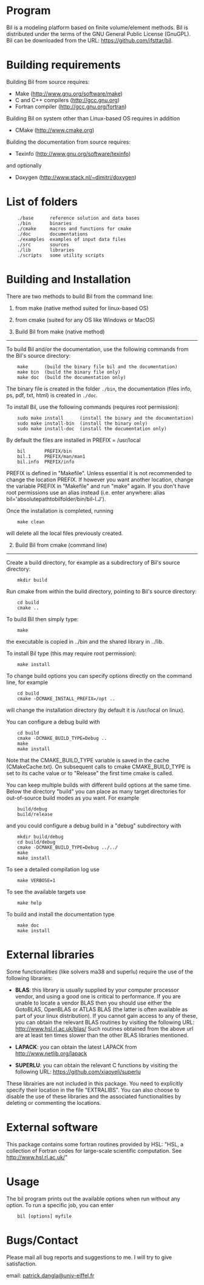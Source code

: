 Program
=======

Bil is a modeling platform based on finite volume/element methods. Bil is distributed under the terms of the GNU General Public License (GnuGPL). Bil can be downloaded from the URL: <https://github.com/ifsttar/bil>.


Building requirements
=====================

Building Bil from source requires:

  - Make (<http://www.gnu.org/software/make>)  
  - C and C++ compilers (<http://gcc.gnu.org>)  
  - Fortran compiler (<http://gcc.gnu.org/fortran>)
  
Building Bil on system other than Linux-based OS requires in addition

  - CMake (<http://www.cmake.org>)

Building the documentation from source requires:

  - Texinfo (<http://www.gnu.org/software/texinfo>)
  
and optionally

  - Doxygen (<http://www.stack.nl/~dimitri/doxygen>)


List of folders
===============

        ./base      reference solution and data bases
        ./bin       binaries  
        ./cmake     macros and functions for cmake  
        ./doc       documentations  
        ./examples  examples of input data files  
        ./src       sources  
        ./lib       libraries  
        ./scripts   some utility scripts  


Building and Installation
=========================

There are two methods to build Bil from the command line:

  1. from make (native method suited for linux-based OS)
  2. from cmake (suited for any OS like Windows or MacOS)


1. Build Bil from make (native method)
--------------------------------------
To build Bil and/or the documentation, use the following commands from the Bil's source directory:

        make      (build the binary file bil and the documentation)  
        make bin  (build the binary file only)  
        make doc  (build the documentation only)  

The binary file is created in the folder `./bin`, the documentation (files info, ps, pdf, txt, html) is created in `./doc`.

To install Bil, use the following commands (requires root permission):

        sudo make install      (install the binary and the documentation)  
        sudo make install-bin  (install the binary only)  
        sudo make install-doc  (install the documentation only)  

By default the files are installed in PREFIX = /usr/local

        bil       PREFIX/bin  
        bil.1     PREFIX/man/man1  
        bil.info  PREFIX/info  

PREFIX is defined in "Makefile". Unless essential it is not recommended to change the location PREFIX. If however you want another location, change the variable PREFIX in "Makefile" and  run "make" again. If you don't have root permissions use an alias instead (i.e. enter anywhere: alias bil='absolutepathtobilfolder/bin/bil-I.J').

Once the installation is completed, running 

        make clean  

will delete all the local files previously created.


2. Build Bil from cmake (command line)
--------------------------------------

Create a build directory, for example as a subdirectory of Bil's source directory:

        mkdir build  

Run cmake from within the build directory, pointing to Bil's source directory:

        cd build  
        cmake ..  

To build Bil then simply type:

        make  

the executable is copied in ../bin and the shared library in ../lib.

To install Bil type (this may require root permission):

        make install  

To change build options you can specify options directly on the command line, for example

        cd build  
        cmake -DCMAKE_INSTALL_PREFIX=/opt ..  

will change the installation directory (by default it is /usr/local on linux).

You can configure a debug build with

        cd build  
        cmake -DCMAKE_BUILD_TYPE=Debug ..  
        make  
        make install  
    
Note that the CMAKE_BUILD_TYPE variable is saved in the cache (CMakeCache.txt). On subsequent calls to cmake CMAKE_BUILD_TYPE is set to its cache value or to "Release"  the first time cmake is called.

You can keep multiple builds with different build options at the same time. Below the directory "build" you can place as many target directories for out-of-source build modes as you want. For example
  
        build/debug  
        build/release  
    
and you could configure a debug build in a "debug" subdirectory with

        mkdir build/debug  
        cd build/debug  
        cmake -DCMAKE_BUILD_TYPE=Debug ../../  
        make  
        make install  

To see a detailed compilation log use

        make VERBOSE=1  

To see the available targets use
    
        make help  
    
To build and install the documentation type

        make doc  
        make install  



External libraries
==================

Some functionalities (like solvers ma38 and superlu) require the use of the following libraries:

  - **BLAS**: this library is usually supplied by your computer processor vendor,
            and using a good one is critical to performance.
            If you are unable to locate a vendor BLAS then you should use either
            the GotoBLAS, OpenBLAS or ATLAS BLAS (the latter is often available 
            as part of your linux distribution). If you cannot gain access to any 
            of these, you can obtain the relevant BLAS routines by visiting the 
            following URL: http://www.hsl.rl.ac.uk/blas/
            Such routines obtained from the above url are at least ten times
            slower than the other BLAS libraries mentioned.  
            
  - **LAPACK**: you can obtain the latest LAPACK from http://www.netlib.org/lapack  

  - **SUPERLU**: you can obtain the relevant C functions by visiting the following
            URL: https://github.com/xiaoyeli/superlu  

These librairies are not included in this package. You need to explicitly specify their location in the file "EXTRALIBS". You can also choose to disable the use of these libraries and the associated functionalities by deleting or commenting the locations.


External software
=================

This package contains some fortran routines provided by HSL: "HSL, a collection of Fortran codes for large-scale scientific computation. See http://www.hsl.rl.ac.uk/"


Usage
=====

The bil program prints out the available options when run without any option. To run a specific job, you can enter

        bil [options] myfile  


Bugs/Contact
============

Please mail all bug reports and suggestions to me. I will try to give satisfaction.

email: <patrick.dangla@univ-eiffel.fr>
